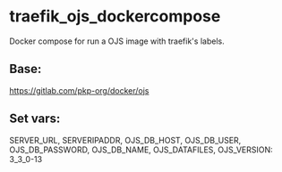 # traefik_ojs_dockercompose

Docker compose for run a OJS image with traefik's labels.


## Base: 

https://gitlab.com/pkp-org/docker/ojs


## Set vars: 

SERVER_URL, SERVERIPADDR, OJS_DB_HOST, OJS_DB_USER, OJS_DB_PASSWORD, OJS_DB_NAME, OJS_DATAFILES, OJS_VERSION: 3_3_0-13
